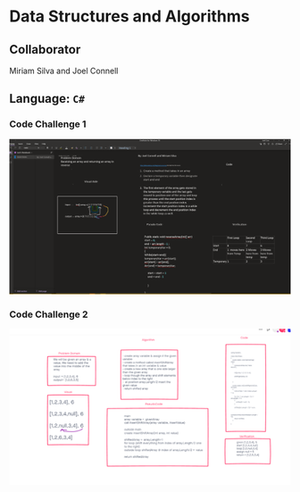 # Data Structures and Algorithms

## Collaborator 

Miriam Silva and Joel Connell

## Language: `C#`

### Code Challenge 1

![Lab01](../c-sharp/images/CodeChallenge1.png)

### Code Challenge 2
![Lab02](../c-sharp/images/CodeChallenge2.png)